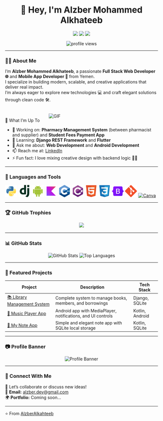 <h1 align="center">👋 Hey, I'm Alzber Mohammed Alkhateeb</h1>

<p align="center">
  <a href="https://www.linkedin.com/in/alzberalkhateeb/"><img src="https://img.shields.io/badge/LinkedIn-0077B5.svg?&style=for-the-badge&logo=linkedin&logoColor=white"/></a>
  <a href="https://twitter.com/alzberalkhateeb"><img src="https://img.shields.io/badge/Twitter-1DA1F2.svg?&style=for-the-badge&logo=twitter&logoColor=white"/></a>
  <a href="mailto:alzber.dev@gmail.com"><img src="https://img.shields.io/badge/Gmail-D14836.svg?&style=for-the-badge&logo=gmail&logoColor=white"/></a>
</p>

<p align="center">
  <img src="https://komarev.com/ghpvc/?username=AlzberAlkahteeb&color=brightgreen" alt="profile views"/>  
</p>

---

### 🧑‍💻 About Me
I’m **Alzber Mohammed Alkhateeb**, a passionate **Full Stack Web Developer 🌐** and **Mobile App Developer 📱** from Yemen.  
I specialize in building modern, scalable, and creative applications that deliver real impact.  
I’m always eager to explore new technologies 💻 and craft elegant solutions through clean code 🛠️.

<br/>

<img align="right" alt="GIF" src="https://raw.githubusercontent.com/rahul-jha98/rahul-jha98/main/techstack.gif" width="360px"/>

🚀 What I’m Up To
- 🔭 Working on: **Pharmacy Management System** (between pharmacist and supplier) and **Student Fees Payment App**
- 🌱 Learning: **Django REST Framework** and **Flutter**
- 💬 Ask me about: **Web Development** and **Android Development**
- 📫 Reach me at: [LinkedIn](https://www.linkedin.com/in/alzberalkhateeb/)
- ⚡ Fun fact: I love mixing creative design with backend logic 🎨💡


---

### 🧰 Languages and Tools
<p align="left">
  <a href="https://www.python.org"><img src="https://raw.githubusercontent.com/devicons/devicon/master/icons/python/python-original.svg" height="40"/></a>
  <a href="https://www.djangoproject.com/"><img src="https://raw.githubusercontent.com/devicons/devicon/master/icons/django/django-plain.svg" height="40"/></a>
  <a href="https://developer.android.com"><img src="https://raw.githubusercontent.com/devicons/devicon/master/icons/android/android-original.svg" height="40"/></a>
  <a href="https://kotlinlang.org"><img src="https://raw.githubusercontent.com/devicons/devicon/master/icons/kotlin/kotlin-original.svg" height="40"/></a>
  <a href="https://learn.microsoft.com/en-us/cpp/" target="_blank"><img src="https://raw.githubusercontent.com/devicons/devicon/master/icons/cplusplus/cplusplus-original.svg" height="40"/></a>
  <a href="https://learn.microsoft.com/en-us/dotnet/csharp/" target="_blank"><img src="https://raw.githubusercontent.com/devicons/devicon/master/icons/csharp/csharp-original.svg" height="40"/></a>
  <a href="https://developer.mozilla.org/en-US/docs/Web/HTML"><img src="https://raw.githubusercontent.com/devicons/devicon/master/icons/html5/html5-original.svg" height="40"/></a>
  <a href="https://developer.mozilla.org/en-US/docs/Web/CSS"><img src="https://raw.githubusercontent.com/devicons/devicon/master/icons/css3/css3-original.svg" height="40"/></a>
  <a href="https://getbootstrap.com"><img src="https://raw.githubusercontent.com/devicons/devicon/master/icons/bootstrap/bootstrap-original.svg" height="40"/></a>
  <a href="https://git-scm.com"><img src="https://raw.githubusercontent.com/devicons/devicon/master/icons/git/git-original.svg" height="40"/></a>
  <a href="https://www.canva.com/" target="_blank"><img src="https://upload.wikimedia.org/wikipedia/commons/c/cb/Canva_Logo.png" alt="Canva" height="40"/></a>
</p>

---

### 🏆 GitHub Trophies

<p align="center">
  <img src="https://github-profile-trophy.vercel.app/?username=AlzberAlkahteeb&theme=dracula&no-frame=true&margin-w=10" />
</p>

---

### 📊 GitHub Stats
<p align="center">
  <img src="https://github-readme-stats.vercel.app/api?username=AlzberAlkahteeb&show_icons=true&theme=radical" alt="GitHub Stats" height="160"/>
  <img src="https://github-readme-stats.vercel.app/api/top-langs/?username=AlzberAlkahteeb&layout=compact&theme=radical" alt="Top Languages" height="160"/>
</p>

---

### 🌟 Featured Projects
| Project | Description | Tech Stack |
|----------|--------------|-------------|
| [📚 Library Management System](https://github.com/AlzberAlkahteeb/Library-System) | Complete system to manage books, members, and borrowings | Django, SQLite |
| [🎵 Music Player App](https://github.com/AlzberAlkahteeb/MusicPlayerApp) | Android app with MediaPlayer, notifications, and UI controls | Kotlin, Android |
| [📝 My Note App](https://github.com/AlzberAlkahteeb/MyNoteApp) | Simple and elegant note app with SQLite local storage | Kotlin, SQLite |

---

### 📷 Profile Banner
<p align="center">
  <!-- ضع هنا رابط صورتك الشخصية أو شعارك -->
  <img src="https://via.placeholder.com/600x200.png?text=Alzber+Alkhateeb" alt="Profile Banner"/>
</p>

---

### 🤝 Connect With Me
💬 Let’s collaborate or discuss new ideas!  
📩 **Email:** [alzber.dev@gmail.com](mailto:alzber.dev@gmail.com)  
🌍 **Portfolio:** Coming soon...  

---

⭐️ From [AlzberAlkahteeb](https://github.com/AlzberAlkahteeb)
